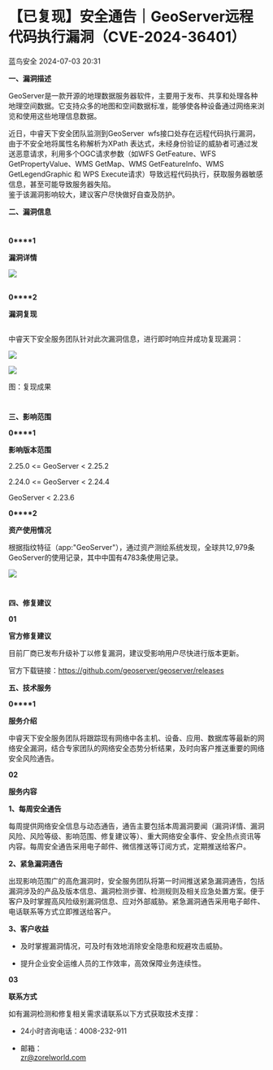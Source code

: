 #  【已复现】安全通告｜GeoServer远程代码执行漏洞（CVE-2024-36401）   
 蓝鸟安全   2024-07-03 20:31  
  
**一、漏洞描述**  
  
  
GeoServer是一款开源的地理数据服务器软件，主要用于发布、共享和处理各种地理空间数据。它支持众多的地图和空间数据标准，能够使各种设备通过网络来浏览和使用这些地理信息数据。  
  
近日，中睿天下安全团队监测到GeoServer  wfs接口处存在远程代码执行漏洞，由于不安全地将属性名称解析为XPath 表达式，未经身份验证的威胁者可通过发送恶意请求，利用多个OGC请求参数（如WFS GetFeature、WFS GetPropertyValue、WMS GetMap、WMS GetFeatureInfo、WMS GetLegendGraphic 和 WPS Execute请求）导致远程代码执行，获取服务器敏感信息，甚至可能导致服务器失陷。  
鉴于该漏洞影响较大，建议客户尽快做好自查及防护。  
  
**二、漏洞信息**  
  
#   
##   
  
**0****1**  
  
**漏洞详情**  
  
  
  
![](https://mmbiz.qpic.cn/sz_mmbiz_jpg/xAp8XWcCvbJ6SVpJHibcql0sYqia0QjfAsxOsnydrRAu9ibcHicB9nYxfpx8HcDOIK3NP4NmmvM5xS48NfvvWq3MaQ/640?wx_fmt=jpeg "")  
  
##   
  
**0****2**  
  
**漏洞复现**  
  
##   
  
  
中睿天下安全服务团队针对此次漏洞信息，进行即时响应并成功复现漏洞：  
  
  
![](https://mmbiz.qpic.cn/sz_mmbiz_jpg/xAp8XWcCvbJ6SVpJHibcql0sYqia0QjfAspa7QCU3YDibvXeBBexCbr8hSUFNez8TiaFXDmKZHOuibbwAPBdTTVzYTw/640?wx_fmt=jpeg "")  
  
![](https://mmbiz.qpic.cn/sz_mmbiz_jpg/xAp8XWcCvbJ6SVpJHibcql0sYqia0QjfAsM8kfKOeLyvjVZictHl0pKOTDibWpWAhMUJFaiaI5K75Sx6fk5ibUvmcnEg/640?wx_fmt=jpeg "")  
  
  
图：复现成果  
#   
  
**三、影响范围**  
  
  
**0****1**  
  
**影响版本范围**  
  
  
2.25.0 <= GeoServer < 2.25.2  
  
  
2.24.0 <= GeoServer < 2.24.4  
  
GeoServer < 2.23.6  
  
**0****2**  
  
**资产使用情况**  
  
  
  
根据指纹特征（app:"GeoServer"），通过资产测绘系统发现，全球共12,979条GeoServer的使用记录，其中中国有4783条使用记录。  
  
  
![](https://mmbiz.qpic.cn/sz_mmbiz_jpg/xAp8XWcCvbJ6SVpJHibcql0sYqia0QjfAsOX69sSOs442plRJHr6fR9pKtvhjv33tfXLbRBHdr8t23wTIzb6QQog/640?wx_fmt=jpeg "")  
  
  
  
#   
  
**四、修复建议**  
  
  
**01**  
  
**官方修复建议**  
  
  
  
目前厂商已发布升级补丁以修复漏洞，建议受影响用户尽快进行版本更新。  
  
官方下载链接：https://github.com/geoserver/geoserver/releases  
  
**五、技术服务**  
  
  
**0****1**  
  
**服务介绍**  
  
  
  
中睿天下安全服务团队将跟踪现有网络中各主机、设备、应用、数据库等最新的网络安全漏洞，结合专家团队的网络安全态势分析结果，及时向客户推送重要的网络安全风险通告。  
  
  
**02**  
  
**服务内容**  
  
  
  
**1、每周安全通告**  
  
  
每周提供网络安全信息与动态通告，通告主要包括本周漏洞要闻（漏洞详情、漏洞风险、风险等级、影响范围、修复建议等）、重大网络安全事件、安全热点资讯等内容。每周安全通告采用电子邮件、微信推送等订阅方式，定期推送给客户。  
  
  
**2、紧急漏洞通告**  
  
  
出现影响范围广的高危漏洞时，安全服务团队将第一时间推送紧急漏洞通告，包括漏洞涉及的产品及版本信息、漏洞检测步骤、检测规则及相关应急处置方案。便于客户及时掌握高风险级别漏洞信息、应对外部威胁。紧急漏洞通告采用电子邮件、电话联系等方式立即推送给客户。  
  
  
**3、客户收益**  
  
  
- 及时掌握漏洞情况，可及时有效地消除安全隐患和规避攻击威胁。  
  
- 提升企业安全运维人员的工作效率，高效保障业务连续性。  
  
  
  
  
**03**  
  
**联系方式**  
  
  
  
如有漏洞检测和修复相关需求请联系以下方式获取技术支撑：  
  
  
- 24小时咨询电话：4008-232-911  
  
- 邮箱：  
zr@zorelworld.com  
  
  
  
  
  
